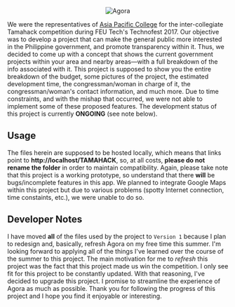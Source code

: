 <p align="center">
	<img src="https://2.bp.blogspot.com/-qDCTwfyiRFI/WQZasgXM78I/AAAAAAAAA3w/9BiJCR3F35Ijmd_HrRggRWNMlO8d7VewgCLcB/s500/agora.png" alt="Agora" title="Agora logo"/>
</p>

We were the representatives of <a href="https://apc.edu.ph" target="_blank">Asia Pacific College</a> for the inter-collegiate Tamahack competition during FEU Tech's Technofest 2017. Our objective was to develop a project that can make the general public more interested in the Philippine government, and promote transparency within it. Thus, we decided to come up with a concept that shows the current government projects within your area and nearby areas—with a full breakdown of the info associated with it. This project is supposed to show you the entire breakdown of the budget, some pictures of the project, the estimated development time, the congressman/woman in charge of it, the congressman/woman's contact information, and much more. Due to time constraints, and with the mishap that occurred, we were not able to implement some of these proposed features. The development status of this project is currently **ONGOING** (see note below).

## Usage
The files herein are supposed to be hosted locally, which means that links point to **http://localhost/TAMAHACK**, so, at all costs, **please do not rename the folder** in order to maintain compatibility. Again, please take note that this project is a working prototype, so understand that there **will** be bugs/incomplete features in this app. We planned to integrate Google Maps within this project but due to various problems (spotty Internet connection, time constaints, etc.), we were unable to do so.

## Developer Notes
I have moved **all** of the files used by the project to `Version 1` because I plan to redesign and, basically, refresh Agora on my free time this summer. I'm looking forward to applying all of the things I've learned over the course of the summer to this project. The main motivation for me to *refresh* this project was the fact that this project made us win the competition. I only see fit for this project to be constantly updated. With that reasoning, I've decided to upgrade this project. I promise to streamline the experience of Agora as much as possible. Thank you for following the progress of this project and I hope you find it enjoyable or interesting.
